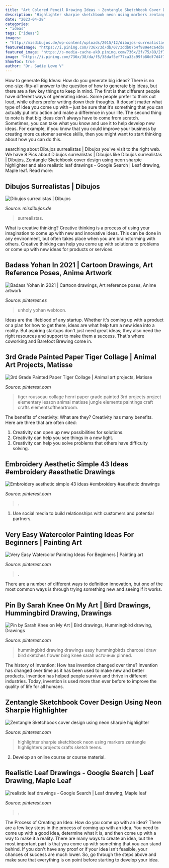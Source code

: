```yaml
---
title: "Art Colored Pencil Drawing Ideas ~ Zentangle Sketchbook Cover Design Using Neon Sharpie Highlighter"
description: "Highlighter sharpie sketchbook neon using markers zentangle highlighters projects crafts sketch teens"
date: "2023-04-28"
categories:
- "ideas"
tags: ["ideas"]
images:
- "http://misdibujos.de/wp-content/uploads/2015/12/dibujos-surrealistas-6.jpg"
featuredImage: "https://i.pinimg.com/736x/3d/db/07/3ddb07b4f989e4c64dbd1e213fcf0741.jpg"
featured_image: "https://s-media-cache-ak0.pinimg.com/736x/2f/75/89/2f758941d2a1145b6ca77dac4402008e.jpg"
image: "https://i.pinimg.com/736x/38/da/f5/38daf5ef77ca33c99fb80df7d4f722e6--hummingbird-drawing-hummingbirds.jpg"
ShowToc: true
author: "Dr. Sadie Lowe V"
---
```



How to generate Big Ideas: How do you generate big ideas?
There is no one-size-fits-all answer to the question of how to generate big ideas, but there are a few key things to keep in mind. The first is that different people have different ways of generating ideas. Some people prefer to think out loud, while others prefer writing down their thoughts. It doesn’t matter what type of idea you come up with – just be sure that it’s something that you can actually put into action and make a difference in your life. 
The second thing to note is that big ideas don’t always have to come from scratch. Sometimes, you can take what you know and use it to help develop new ideas. For example, if you know that you could improve your business by creating more customer service skills, then you might want to start thinking about how you can do this.

	

		
searching about Dibujos surrealistas | Dibujos you've visit to the right web. We have 8 Pics about Dibujos surrealistas | Dibujos like Dibujos surrealistas | Dibujos, Zentangle Sketchbook cover design using neon sharpie highlighter and also realistic leaf drawings - Google Search | Leaf drawing, Maple leaf. Read more:
		
    
## Dibujos Surrealistas | Dibujos

<img loading=lazy src="http://misdibujos.de/wp-content/uploads/2015/12/dibujos-surrealistas-6.jpg" onerror="this.onerror=null;this.src='https://tse2.mm.bing.net/th?id=OIP.ZzIUa5oFpA2hlk0xG6QyQgHaJ6&amp;pid=15.1';" alt="Dibujos surrealistas | Dibujos">

_Source: misdibujos.de_

>surrealistas. 

	

What is creative thinking?
Creative thinking is a process of using your imagination to come up with new and innovative ideas. This can be done in any environment, but often takes place when you are brainstorming with others. Creative thinking can help you come up with solutions to problems or come up with new ideas for products or services.

    
## Badass Yohan In 2021 | Cartoon Drawings, Art Reference Poses, Anime Artwork

<img loading=lazy src="https://i.pinimg.com/736x/fc/f2/63/fcf2632ae91cf1e62e0f30e82c45a560.jpg" onerror="this.onerror=null;this.src='https://tse2.mm.bing.net/th?id=OIP.Oxz6vOzvP1CRKW_TRvZpKAHaLH&amp;pid=15.1';" alt="Badass Yohan in 2021 | Cartoon drawings, Art reference poses, Anime artwork">

_Source: pinterest.es_

>unholy yohan webtoon. 

	

Ideas are the lifeblood of any startup. Whether it's coming up with a product or a plan for how to get there, ideas are what help turn a new idea into a reality. But aspiring startups don't just need great ideas; they also need the right resources and support to make them a success. That's where coworking and Barefoot Brewing come in.

    
## 3rd Grade Painted Paper Tiger Collage | Animal Art Projects, Matisse

<img loading=lazy src="https://i.pinimg.com/736x/26/ea/9a/26ea9a3ee4d886713f7786c5b64ce11d.jpg" onerror="this.onerror=null;this.src='https://tse2.mm.bing.net/th?id=OIP.ZrFlN58pD4OkPq3qAvBsCAHaKs&amp;pid=15.1';" alt="3rd Grade Painted Paper Tiger Collage | Animal art projects, Matisse">

_Source: pinterest.com_

>tiger rousseau collage henri paper grade painted 3rd projects project elementary lesson animal matisse jungle elements paintings craft crafts elementsoftheartroom. 

	

The benefits of creativity: What are they?
Creativity has many benefits. Here are three that are often cited: 
1) Creativity can open up new possibilities for solutions. 
2) Creativity can help you see things in a new light. 
3) Creativity can help you solve problems that others have difficulty solving.

    
## Embroidery Aesthetic Simple 43 Ideas #embroidery #aesthetic Drawings

<img loading=lazy src="https://i.pinimg.com/736x/3d/db/07/3ddb07b4f989e4c64dbd1e213fcf0741.jpg" onerror="this.onerror=null;this.src='https://tse2.mm.bing.net/th?id=OIP.xfCvp8JDSN1HrKrFWBiaOAHaLH&amp;pid=15.1';" alt="Embroidery aesthetic simple 43 ideas #embroidery #aesthetic drawings">

_Source: pinterest.com_

>. 

	

1. Use social media to build relationships with customers and potential partners.

    
## Very Easy Watercolor Painting Ideas For Beginners | Painting Art

<img loading=lazy src="https://i.pinimg.com/736x/df/7c/77/df7c774e9461c134e59ecec4e272974e.jpg" onerror="this.onerror=null;this.src='https://tse4.mm.bing.net/th?id=OIP.w23Tr9RzuwZPqGq-wdNCeQHaLH&amp;pid=15.1';" alt="Very Easy Watercolor Painting Ideas For Beginners | Painting art">

_Source: pinterest.com_

>. 

	

There are a number of different ways to definition innovation, but one of the most common ways is through trying something new and seeing if it works.

    
## Pin By Sarah Knee On My Art | Bird Drawings, Hummingbird Drawing, Drawings

<img loading=lazy src="https://i.pinimg.com/736x/38/da/f5/38daf5ef77ca33c99fb80df7d4f722e6--hummingbird-drawing-hummingbirds.jpg" onerror="this.onerror=null;this.src='https://tse1.mm.bing.net/th?id=OIP.bTnZonkPUW1q_61rC6bYHAHaJ3&amp;pid=15.1';" alt="Pin by Sarah Knee on My Art | Bird drawings, Hummingbird drawing, Drawings">

_Source: pinterest.com_

>hummingbird drawing drawings easy hummingbirds charcoal draw bird sketches flower bing knee sarah источник pinned. 

	

The history of Invention: How has invention changed over time?
Invention has changed over time as it has been used to make new and better products. Invention has helped people survive and thrive in different industries. Today, invention is used more than ever before to improve the quality of life for all humans.

    
## Zentangle Sketchbook Cover Design Using Neon Sharpie Highlighter

<img loading=lazy src="https://s-media-cache-ak0.pinimg.com/736x/2f/75/89/2f758941d2a1145b6ca77dac4402008e.jpg" onerror="this.onerror=null;this.src='https://tse4.mm.bing.net/th?id=OIP.SkxBVbTp4kAAFnYG2PEm5gHaJ3&amp;pid=15.1';" alt="Zentangle Sketchbook cover design using neon sharpie highlighter">

_Source: pinterest.com_

>highlighter sharpie sketchbook neon using markers zentangle highlighters projects crafts sketch teens. 

	

2. Develop an online course or course material.

    
## Realistic Leaf Drawings - Google Search | Leaf Drawing, Maple Leaf

<img loading=lazy src="https://i.pinimg.com/736x/9c/12/bb/9c12bbf30ffbb3a332c3373b0993b339--leaf-drawing-fall-leaves.jpg" onerror="this.onerror=null;this.src='https://tse3.mm.bing.net/th?id=OIP.jmtNfwXHS_DSP08VJG_HeAHaJ3&amp;pid=15.1';" alt="realistic leaf drawings - Google Search | Leaf drawing, Maple leaf">

_Source: pinterest.com_

>. 

	

The Process of Creating an Idea: How do you come up with an idea?
There are a few key steps in the process of coming up with an idea. You need to come up with a good idea, determine what it is, and then come up with a way to make it a reality. There are many ways to create an idea, but the most important part is that you come up with something that you can stand behind. If you don't have any proof or if your idea isn't feasible, your chances of success are much lower. So, go through the steps above and make sure that everything is on point before starting to develop your idea.


